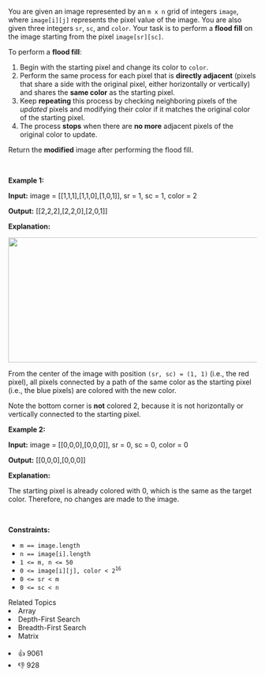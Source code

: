 <p>You are given an image represented by an <code>m x n</code> grid of integers <code>image</code>, where <code>image[i][j]</code> represents the pixel value of the image. You are also given three integers <code>sr</code>, <code>sc</code>, and <code>color</code>. Your task is to perform a <strong>flood fill</strong> on the image starting from the pixel <code>image[sr][sc]</code>.</p>

<p>To perform a <strong>flood fill</strong>:</p>

<ol> 
 <li>Begin with the starting pixel and change its color to <code>color</code>.</li> 
 <li>Perform the same process for each pixel that is <strong>directly adjacent</strong> (pixels that share a side with the original pixel, either horizontally or vertically) and shares the <strong>same color</strong> as the starting pixel.</li> 
 <li>Keep <strong>repeating</strong> this process by checking neighboring pixels of the <em>updated</em> pixels&nbsp;and modifying their color if it matches the original color of the starting pixel.</li> 
 <li>The process <strong>stops</strong> when there are <strong>no more</strong> adjacent pixels of the original color to update.</li> 
</ol>

<p>Return the <strong>modified</strong> image after performing the flood fill.</p>

<p>&nbsp;</p> 
<p><strong class="example">Example 1:</strong></p>

<div class="example-block"> 
 <p><strong>Input:</strong> <span class="example-io">image = [[1,1,1],[1,1,0],[1,0,1]], sr = 1, sc = 1, color = 2</span></p> 
</div>

<p><strong>Output:</strong> <span class="example-io">[[2,2,2],[2,2,0],[2,0,1]]</span></p>

<p><strong>Explanation:</strong></p>

<p><img alt="" src="https://assets.leetcode.com/uploads/2021/06/01/flood1-grid.jpg" style="width: 613px; height: 253px;" /></p>

<p>From the center of the image with position <code>(sr, sc) = (1, 1)</code> (i.e., the red pixel), all pixels connected by a path of the same color as the starting pixel (i.e., the blue pixels) are colored with the new color.</p>

<p>Note the bottom corner is <strong>not</strong> colored 2, because it is not horizontally or vertically connected to the starting pixel.</p>

<p><strong class="example">Example 2:</strong></p>

<div class="example-block"> 
 <p><strong>Input:</strong> <span class="example-io">image = [[0,0,0],[0,0,0]], sr = 0, sc = 0, color = 0</span></p> 
</div>

<p><strong>Output:</strong> <span class="example-io">[[0,0,0],[0,0,0]]</span></p>

<p><strong>Explanation:</strong></p>

<p>The starting pixel is already colored with 0, which is the same as the target color. Therefore, no changes are made to the image.</p>

<p>&nbsp;</p> 
<p><strong>Constraints:</strong></p>

<ul> 
 <li><code>m == image.length</code></li> 
 <li><code>n == image[i].length</code></li> 
 <li><code>1 &lt;= m, n &lt;= 50</code></li> 
 <li><code>0 &lt;= image[i][j], color &lt; 2<sup>16</sup></code></li> 
 <li><code>0 &lt;= sr &lt; m</code></li> 
 <li><code>0 &lt;= sc &lt; n</code></li> 
</ul>

<div><div>Related Topics</div><div><li>Array</li><li>Depth-First Search</li><li>Breadth-First Search</li><li>Matrix</li></div></div><br><div><li>👍 9061</li><li>👎 928</li></div>